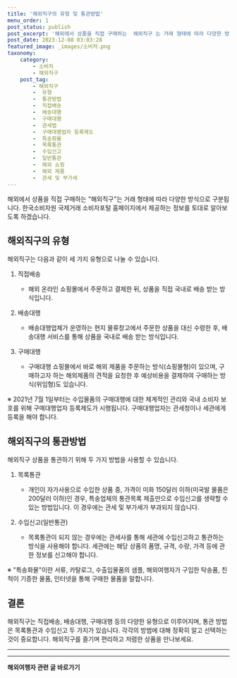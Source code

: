 ```yaml
---
title: '해외직구의 유형 및 통관방법'
menu_order: 1
post_status: publish
post_excerpt: '해외에서 상품을 직접 구매하는  해외직구 는 거래 형태에 따라 다양한 방식으로 구분됩니다. 한국소비자원 국제거래 소비자포털 홈페이지에서 제공하는 정보를 토대로 알아보도록 하겠습니다.'
post_date: 2023-12-08 03:03:28
featured_image: _images/소비자.png
taxonomy:
    category:
        - 소비자
        - 해외직구
    post_tag:
        - 해외직구
        -  유형
        -  통관방법
        -  직접배송
        -  배송대행
        -  구매대행
        -  관세법
        -  구매대행업자 등록제도
        -  특송화물
        -  목록통관
        -  수입신고
        -  일반통관
        -  해외 쇼핑
        -  해외 제품
        -  관세 및 부가세
---
```



해외에서 상품을 직접 구매하는 "해외직구"는 거래 형태에 따라 다양한 방식으로 구분됩니다. 한국소비자원 국제거래 소비자포털 홈페이지에서 제공하는 정보를 토대로 알아보도록 하겠습니다.

## 해외직구의 유형

해외직구는 다음과 같이 세 가지 유형으로 나눌 수 있습니다.

1. 직접배송
    - 해외 온라인 쇼핑몰에서 주문하고 결제한 뒤, 상품을 직접 국내로 배송 받는 방식입니다.
    
2. 배송대행
    - 배송대행업체가 운영하는 현지 물류창고에서 주문한 상품을 대신 수령한 후, 배송대행 서비스를 통해 상품을 국내로 배송 받는 방식입니다.
    
3. 구매대행
    - 구매대행 쇼핑몰에서 바로 해외 제품을 주문하는 방식(쇼핑몰형)이 있으며, 구매하고자 하는 해외제품의 견적을 요청한 후 예상비용을 결제하여 구매하는 방식(위임형)도 있습니다.

※ 2021년 7월 1일부터는 수입물품의 구매대행에 대한 체계적인 관리와 국내 소비자 보호를 위해 구매대행업자 등록제도가 시행됩니다. 구매대행업자는 관세청이나 세관에게 등록을 해야 합니다.

## 해외직구의 통관방법

해외직구 상품을 통관하기 위해 두 가지 방법을 사용할 수 있습니다.

1. 목록통관
    - 개인이 자가사용으로 수입한 상품 중, 가격이 미화 150달러 이하(미국발 물품은 200달러 이하)인 경우, 특송업체의 통관목록 제출만으로 수입신고를 생략할 수 있는 방법입니다. 이 경우에는 관세 및 부가세가 부과되지 않습니다.
    
2. 수입신고(일반통관)
    - 목록통관이 되지 않는 경우에는 관세사를 통해 세관에 수입신고하고 통관하는 방식을 사용해야 합니다. 세관에는 해당 상품의 품명, 규격, 수량, 가격 등에 관한 정보를 신고해야 합니다.

※ "특송화물"이란 서류, 카탈로그, 수출입물품의 샘플, 해외여행자가 구입한 탁송품, 친척이 기증한 물품, 인터넷을 통해 구매한 물품을 말합니다.

## 결론

해외직구는 직접배송, 배송대행, 구매대행 등의 다양한 유형으로 이루어지며, 통관 방법은 목록통관과 수입신고 두 가지가 있습니다. 각각의 방법에 대해 정확히 알고 선택하는 것이 중요합니다. 해외직구를 즐기며 편리하고 저렴한 상품을 만나보세요.

---
<!-- wp:separator -->
<hr class="wp-block-separator has-alpha-channel-opacity"/>
<!-- /wp:separator -->

<!-- wp:group {"backgroundColor":"base","layout":{"type":"constrained"}} -->
<div class="wp-block-group has-base-background-color has-background"><!-- wp:paragraph {"align":"center","fontSize":"medium"} -->
<p class="has-text-align-center has-large-font-size"><strong>해외여행자 관련 글 바로가기</strong></p>
<!-- /wp:paragraph -->


<!-- wp:latest-posts
{"categories":[{"id":14870,"count":19,"description":"","link":"https://uknowlaw.com/category/%ed%95%b4%ec%99%b8%ec%97%ac%ed%96%89%ec%9e%90/","name":"해외여행자","slug":"해외여행자","taxonomy":"category","parent":0,"meta":[],"_links":{"self":[{"href":"https://uknowlaw.com/wp-json/wp/v2/categories/14870"}],"collection":[{"href":"https://uknowlaw.com/wp-json/wp/v2/categories"}],"about":[{"href":"https://uknowlaw.com/wp-json/wp/v2/taxonomies/category"}],"wp:post_type":[{"href":"https://uknowlaw.com/wp-json/wp/v2/posts?categories=14870"}],"curies":[{"name":"wp","href":"https://api.w.org/{rel}","templated":true}]}}],"postsToShow":100,"excerptLength":28,"postLayout":"grid","columns":2,"featuredImageAlign":"left","featuredImageSizeSlug":"large","fontSize":"small"} /--></div>
<!-- /wp:group -->